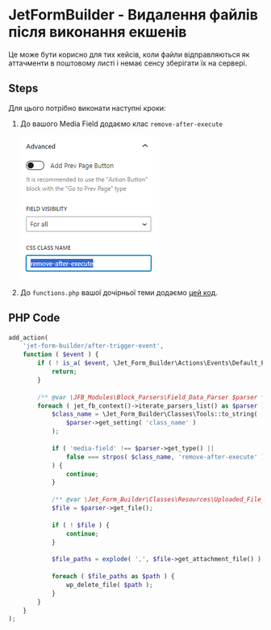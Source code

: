 # JetFormBuilder - Видалення файлів після виконання екшенів

Це може бути корисно для тих кейсів, коли файли відправляються як аттачменти в поштовому листі і немає сенсу зберігати
їх на сервері.

## Steps
Для цього потрібно виконати наступні кроки:
1. До вашого Media Field додаємо клас `remove-after-execute`

   ![image](/03-jet-form-builder/common-use-cases/delete-uploaded-files-after-actions/assets/add-class.png)

2. До `functions.php` вашої дочірньої теми додаємо [цей код](#PHP-Code).

## PHP Code
```php
add_action(
	'jet-form-builder/after-trigger-event',
	function ( $event ) {
		if ( ! is_a( $event, \Jet_Form_Builder\Actions\Events\Default_Process\Default_Process_Event::class ) ) {
			return;
		}

		/** @var \JFB_Modules\Block_Parsers\Field_Data_Parser $parser */
		foreach ( jet_fb_context()->iterate_parsers_list() as $parser ) {
			$class_name = \Jet_Form_Builder\Classes\Tools::to_string(
				$parser->get_setting( 'class_name' )
			);

			if ( 'media-field' !== $parser->get_type() ||
				false === strpos( $class_name, 'remove-after-execute' )
			) {
				continue;
			}

			/** @var \Jet_Form_Builder\Classes\Resources\Uploaded_File_Path $file */
			$file = $parser->get_file();

			if ( ! $file ) {
				continue;
			}

			$file_paths = explode( ',', $file->get_attachment_file() );

			foreach ( $file_paths as $path ) {
				wp_delete_file( $path );
			}
		}
	}
);
```
